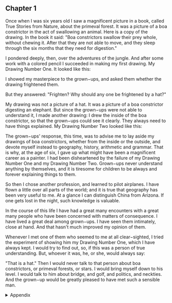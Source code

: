 ## Chapter 1

Once when I was six years old I saw a magnificent picture in a book, called True Stories from Nature, about the primeval forest. It was a picture of a boa constrictor in the act of swallowing an animal. Here is a copy of the drawing. In the book it said: "Boa constrictors swallow their prey whole, without chewing it. After that they are not able to move, and they sleep through the six months that they need for digestion."

I pondered deeply, then, over the adventures of the jungle. And after some work with a colored pencil I succeeded in making my first drawing. My Drawing Number One. It looked like this:

I showed my masterpiece to the grown−ups, and asked them whether the drawing frightened them.

But they answered: "Frighten? Why should any one be frightened by a hat?"

My drawing was not a picture of a hat. It was a picture of a boa constrictor digesting an elephant. But since the grown−ups were not able to understand it, I made another drawing: I drew the inside of the boa constrictor, so that the grown−ups could see it clearly. They always need to have things explained. My
Drawing Number Two looked like this:

The grown−ups' response, this time, was to advise me to lay aside my drawings of boa constrictors, whether from the inside or the outside, and devote myself instead to geography, history, arithmetic and grammar. That is why, at the age of six, I gave up what might have been a magnificent career as a painter. I had been disheartened by the failure of my Drawing Number One and my Drawing Number Two. Grown−ups never understand anything by themselves, and it is tiresome for children to be always and forever explaining things to them.

So then I chose another profession, and learned to pilot airplanes. I have flown a little over all parts of the world; and it is true that geography has been very useful to me. At a glance I can distinguish China from Arizona. If one gets lost in the night, such knowledge is valuable.

In the course of this life I have had a great many encounters with a great many people who have been concerned with matters of consequence. I have lived a great deal among grown−ups. I have seen them intimately, close at hand. And that hasn't much improved my opinion of them.

Whenever I met one of them who seemed to me at all clear−sighted, I tried the experiment of showing him my Drawing Number One, which I have always kept. I would try to find out, so, if this was a person of true understanding. But, whoever it was, he, or she, would always say:

"That is a hat." Then I would never talk to that person about boa constrictors, or primeval forests, or stars. I would bring myself down to his level. I would talk to him about bridge, and golf, and politics, and neckties. And the grown−up would be greatly pleased to have met such a sensible man.

<details>
<summary>Appendix</summary>
    
<p>我 6 岁的时候在书上看到了一些令人震撼的图片，书名叫做《大自然真实的故事》，内容是关于原始森林的。有一张照片是一条蟒蛇在吞食猎物，书上说，蟒蛇会直接吞下整只动物，也不嚼，吃完之后就开始睡觉，用 6 个月的时间来消化食物。</p>

<p>后来我就经常想着丛林冒险，还用彩色铅笔画了一些画，其中一副是这样的：</p>

<p>我给大人看这幅画，问这幅画有没有吓到他们。他们却说，为什么要害怕一顶帽子？</p>

<p>我画的不是帽子，是一条吞掉了大象的蟒蛇。但是大人没能理解它，我就画了另外一副，把蟒蛇肚子里面的东西也画了出来，这样大人们就能明白了。</p>

<p>这次，大人们说，让我把这条蟒蛇的画放在一边，去关注地理、历史、数学和语文。这就是为什么我在 6 岁的时候，放弃了成为一个画家的机会。我对之前画的两幅画感到伤心，大人们自己永远也不会理解这些画，孩子们也总是懒得解释这些事情。</p>

<p>所以我选择了另一个专业，成为了飞行员。我飞行在世界上的任何一个地方，地理知识对我来说也确实有用。我瞥一眼就能区分中国和亚利桑那州。如果有人在夜晚迷失了方向，这些知识就更显得有价值了。</p>

<p>这一生中我遇到过很多人，发生过很多事情。我和成年人一起生活，近距离的观察他们。我并没有改变对成年人的观点。</p>

<p>每当我遇到聪明机智的人，我都会尝试把以前的两幅画给他们看，无一例外的，无论是男人或者女人，他们总是会说，这是一顶帽子。我无法开口谈论蟒蛇、原始森林、星星。我必须得把自己降低到和他们一样的水平，去谈论婚姻、高尔夫球、政治、领带，我想大多数人希望遇到的是这种类型“懂事”的成年人。</p>

</details>

